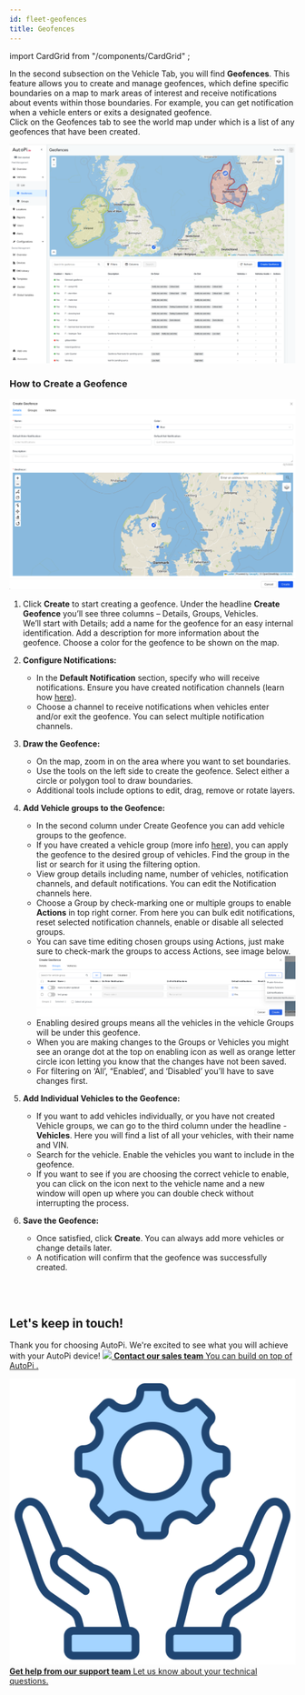 ```yaml
---
id: fleet-geofences 
title: Geofences
---
```

import CardGrid from "/components/CardGrid" ;

In the second subsection on the Vehicle Tab, you will find **Geofences**. This 
feature allows you to create and manage geofences, which define specific 
boundaries on a map to mark areas of interest and receive notifications about 
events within those boundaries. For example, you can get notification when a 
vehicle enters or exits a designated geofence.  
Click on the Geofences tab to see the world map under which is a list of any 
geofences that have been created.

![Geofence tab](/img/cloud/fleet_management/vehicles/geofences/geofence_tab.png)

### How to Create a Geofence

![Create geofence](/img/cloud/fleet_management/vehicles/geofences/create_geofence.png)

1. Click **Create** to start creating a geofence. Under the headline 
   **Create Geofence** you’ll see three columns – Details, Groups, Vehicles.  
   We’ll start with Details;  add a name for the geofence for an easy internal
   identification. Add a description for more information about the geofence. 
   Choose a color for the geofence to be shown on the map.

2. **Configure Notifications:**
    - In the **Default Notification** section, specify who will receive 
      notifications. Ensure you have created notification channels (learn how 
      [here](/cloud/fleet_management/configurations/notification_channels.md)).
    - Choose a channel to receive notifications when vehicles enter and/or exit 
      the geofence. You can select multiple notification channels.

3. **Draw the Geofence:**
    - On the map, zoom in on the area where you want to set boundaries.
    - Use the tools on the left side to create the geofence. Select either 
      a circle or polygon tool to draw boundaries.
    - Additional tools include options to edit, drag, remove or rotate layers.  

4. **Add Vehicle groups to the Geofence:**
    - In the second column under Create Geofence you can add vehicle groups to the geofence.
    - If you have created a vehicle group (more info [here](/cloud/fleet_management/vehicles/groups.md)),
      you can apply the geofence to the desired group of vehicles. 
      Find the group in the list or search for it using the filtering option.  
    - View group details including name, number of vehicles, notification channels, 
      and default notifications. You can edit the Notification channels here.   
    - Choose a Group by check-marking one or multiple groups to enable **Actions** 
      in top right corner. From here you can bulk edit notifications, reset
      selected notification channels, enable or disable all selected groups.
    - You can save time editing chosen groups using Actions, just make sure to 
      check-mark the groups to access Actions, see image below.
      ![Create geofence groups](/img/cloud/fleet_management/vehicles/geofences/creating_geofence_groups.png)
    - Enabling desired groups means all the vehicles in the vehicle Groups will 
      be under this geofence.    
    - When you are making changes to the Groups or Vehicles you might see an 
      orange dot at the top on enabling icon as well as orange letter circle 
      icon letting you know that the changes have not been saved.  
    - For filtering on ‘All’, “Enabled’, and ‘Disabled’ you’ll have to save changes first.

5. **Add Individual Vehicles to the Geofence:**
    - If you want to add vehicles individually, or you have not created Vehicle 
      groups, we can go to the third column under the headline - **Vehicles**. 
      Here you will find a list of all your vehicles, with their name and VIN.
    - Search for the vehicle. Enable the vehicles you want to include in the geofence. 
    - If you want to see if you are choosing the correct vehicle to enable, you 
      can click on the icon next to the vehicle name and a new window will open 
      up where you can double check without interrupting the process.  

6. **Save the Geofence:**
    - Once satisfied, click **Create**. You can always add more vehicles or 
      change details later.
    - A notification will confirm that the geofence was successfully created. 

<br>
</br>

## Let's keep in touch!
Thank you for choosing AutoPi. We're excited to see what you will achieve with your AutoPi device! 
<CardGrid home>
[![](/img/shared/favicon.ico) **Contact our sales team** You can build on top of AutoPi .](https://www.autopi.io/contact/)

[![](/img/shared/support_icon.png) **Get help from our support team** Let us know about your technical questions.](https://www.autopi.io/support/)

</CardGrid>

